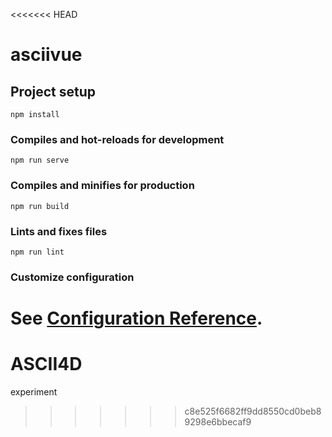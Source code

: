 <<<<<<< HEAD
# asciivue

## Project setup
```
npm install
```

### Compiles and hot-reloads for development
```
npm run serve
```

### Compiles and minifies for production
```
npm run build
```

### Lints and fixes files
```
npm run lint
```

### Customize configuration
See [Configuration Reference](https://cli.vuejs.org/config/).
=======
# ASCII4D
experiment
>>>>>>> c8e525f6682ff9dd8550cd0beb89298e6bbecaf9
